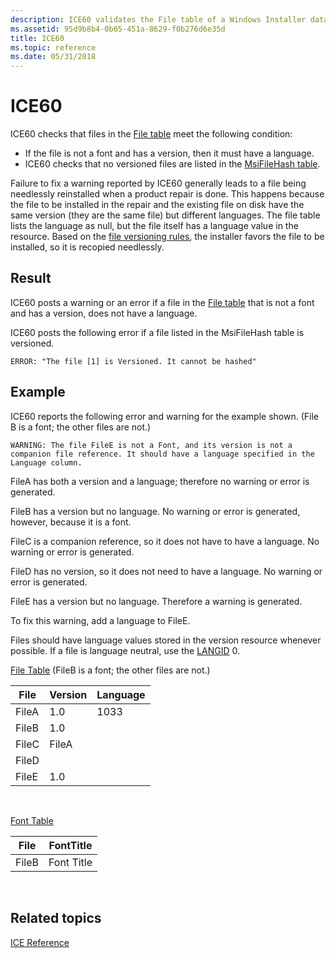 ```yaml
---
description: ICE60 validates the File table of a Windows Installer database.
ms.assetid: 95d9b8b4-0b65-451a-8629-f0b276d6e35d
title: ICE60
ms.topic: reference
ms.date: 05/31/2018
---
```


# ICE60

ICE60 checks that files in the [File table](file-table.md) meet the following condition:

-   If the file is not a font and has a version, then it must have a language.
-   ICE60 checks that no versioned files are listed in the [MsiFileHash table](msifilehash-table.md).

Failure to fix a warning reported by ICE60 generally leads to a file being needlessly reinstalled when a product repair is done. This happens because the file to be installed in the repair and the existing file on disk have the same version (they are the same file) but different languages. The file table lists the language as null, but the file itself has a language value in the resource. Based on the [file versioning rules](file-versioning-rules.md), the installer favors the file to be installed, so it is recopied needlessly.

## Result

ICE60 posts a warning or an error if a file in the [File table](file-table.md) that is not a font and has a version, does not have a language.

ICE60 posts the following error if a file listed in the MsiFileHash table is versioned.

``` syntax
ERROR: "The file [1] is Versioned. It cannot be hashed"
```

## Example

ICE60 reports the following error and warning for the example shown. (File B is a font; the other files are not.)

``` syntax
WARNING: The file FileE is not a Font, and its version is not a companion file reference. It should have a language specified in the Language column.
```

FileA has both a version and a language; therefore no warning or error is generated.

FileB has a version but no language. No warning or error is generated, however, because it is a font.

FileC is a companion reference, so it does not have to have a language. No warning or error is generated.

FileD has no version, so it does not need to have a language. No warning or error is generated.

FileE has a version but no language. Therefore a warning is generated.

To fix this warning, add a language to FileE.

Files should have language values stored in the version resource whenever possible. If a file is language neutral, use the [LANGID](column-data-types.md) 0.

[File Table](file-table.md) (FileB is a font; the other files are not.)



| File  | Version | Language |
|-------|---------|----------|
| FileA | 1.0     | 1033     |
| FileB | 1.0     |          |
| FileC | FileA   |          |
| FileD |         |          |
| FileE | 1.0     |          |



 

[Font Table](font-table.md)



| File  | FontTitle  |
|-------|------------|
| FileB | Font Title |



 

## Related topics

<dl> <dt>

[ICE Reference](ice-reference.md)
</dt> </dl>

 

 




